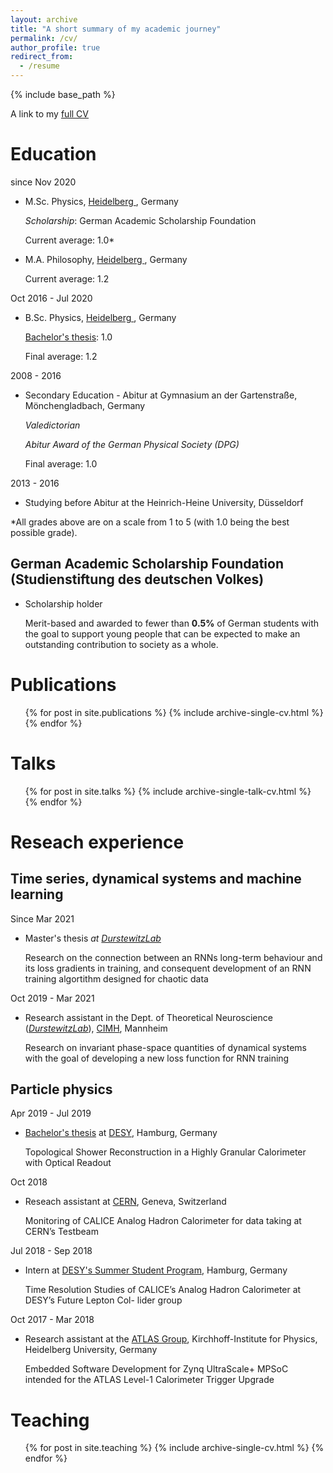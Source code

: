 ```yaml
---
layout: archive
title: "A short summary of my academic journey"
permalink: /cv/
author_profile: true
redirect_from:
  - /resume
---
```


{% include base_path %}

A link to my [full CV](./../files/jm_CV.pdf)

Education
======
since Nov 2020

* M.Sc. Physics, [Heidelberg ](https://www.physik.uni-heidelberg.de/studium/master?lang=en), Germany

  *Scholarship*: German Academic Scholarship Foundation

  Current average: 1.0*

* M.A. Philosophy, [Heidelberg ](https://www.uni-heidelberg.de/md/philsem/studienberatung/master_engl.pdf), Germany

  Current average: 1.2

Oct 2016 - Jul 2020

* B.Sc. Physics, [Heidelberg ](https://www.uni-heidelberg.de/en/study/all-subjects/physics/physics-bachelor-100), Germany

  [Bachelor's thesis](./../files/BA_JM.pdf): 1.0 

  Final average: 1.2 

2008 - 2016

* Secondary Education - Abitur at Gymnasium an der Gartenstraße, Mönchengladbach, Germany

  *Valedictorian*

  *Abitur Award of the German Physical Society (DPG)*

  Final average: 1.0 

2013 - 2016

* Studying before Abitur at the Heinrich-Heine University, Düsseldorf

*All grades above are on a scale from 1 to 5 (with 1.0 being the best possible grade).

## German Academic Scholarship Foundation (Studienstiftung des deutschen Volkes)

* Scholarship holder

  Merit-based and awarded to fewer than **0.5%** of German students with the goal to support young people that can be expected to make an outstanding contribution to society as a whole.

Publications
======

  <ul>{% for post in site.publications %}
    {% include archive-single-cv.html %}
  {% endfor %}</ul>


Talks
======

  <ul>{% for post in site.talks %}
    {% include archive-single-talk-cv.html %}
  {% endfor %}</ul>

Reseach experience
======

## Time series, dynamical systems and machine learning

Since Mar 2021

* Master's thesis *at [DurstewitzLab](https://durstewitzlab.github.io)*

  Research on the connection between an RNNs long-term behaviour and its loss gradients in training, and consequent development of an RNN training algortithm designed for chaotic data

Oct 2019 -  Mar 2021

* Research assistant in the Dept. of Theoretical Neuroscience (*[DurstewitzLab](https://durstewitzlab.github.io)*), [CIMH](https://www.zi-mannheim.de/en.html), Mannheim

  Research on invariant phase-space quantities of dynamical systems with the goal of developing a new loss function for RNN training

## Particle physics

Apr 2019 - Jul 2019

* [Bachelor's thesis](./../files/BA_JM.pdf) at [DESY](https://www.desy.de/index_eng.html), Hamburg, Germany

  Topological Shower Reconstruction in a Highly Granular Calorimeter with Optical Readout

Oct 2018

* Reseach assistant at [CERN](https://www.google.com/search?client=safari&rls=en&q=CERN&ie=UTF-8&oe=UTF-8), Geneva, Switzerland

  Monitoring of CALICE Analog Hadron Calorimeter for data taking at CERN’s Testbeam

Jul 2018 - Sep 2018

* Intern at [DESY's Summer Student Program](https://www.google.com/search?client=safari&rls=en&q=desy+summer+program+2018&ie=UTF-8&oe=UTF-8), Hamburg, Germany

  Time Resolution Studies of CALICE’s Analog Hadron Calorimeter at DESY’s Future Lepton Col- lider group

Oct 2017 - Mar 2018 

* Research assistant at the [ATLAS Group](https://www.kip.uni-heidelberg.de/atlas/), Kirchhoff-Institute for Physics, Heidelberg University, Germany

  Embedded Software Development for Zynq UltraScale+ MPSoC intended for the ATLAS Level-1 Calorimeter Trigger Upgrade


Teaching
======
  <ul>{% for post in site.teaching %}
    {% include archive-single-cv.html %}
  {% endfor %}</ul>
